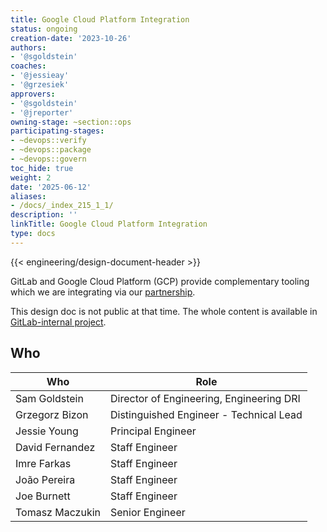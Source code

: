 ```yaml
---
title: Google Cloud Platform Integration
status: ongoing
creation-date: '2023-10-26'
authors:
- '@sgoldstein'
coaches:
- '@jessieay'
- '@grzesiek'
approvers:
- '@sgoldstein'
- '@jreporter'
owning-stage: ~section::ops
participating-stages:
- ~devops::verify
- ~devops::package
- ~devops::govern
toc_hide: true
weight: 2
date: '2025-06-12'
aliases:
- /docs/_index_215_1_1/
description: ''
linkTitle: Google Cloud Platform Integration
type: docs
---
```


{{< engineering/design-document-header >}}

GitLab and Google Cloud Platform (GCP) provide complementary tooling which we
are integrating via our [partnership](https://about.gitlab.com/blog/2023/08/29/gitlab-google-partnership-s3c/).

This design doc is not public at that time. The whole content is
available in [GitLab-internal project](https://gitlab.com/gitlab-org/architecture/gitlab-gcp-integration/design-doc).

## Who

<!-- vale gitlab.Spelling = NO -->

| Who             | Role |
|-----------------|------|
| Sam Goldstein   | Director of Engineering, Engineering DRI |
| Grzegorz Bizon  | Distinguished Engineer - Technical Lead |
| Jessie Young    | Principal Engineer |
| David Fernandez | Staff Engineer |
| Imre Farkas     | Staff Engineer |
| João Pereira    | Staff Engineer |
| Joe Burnett     | Staff Engineer |
| Tomasz Maczukin | Senior Engineer |

<!-- vale gitlab.Spelling = YES -->
